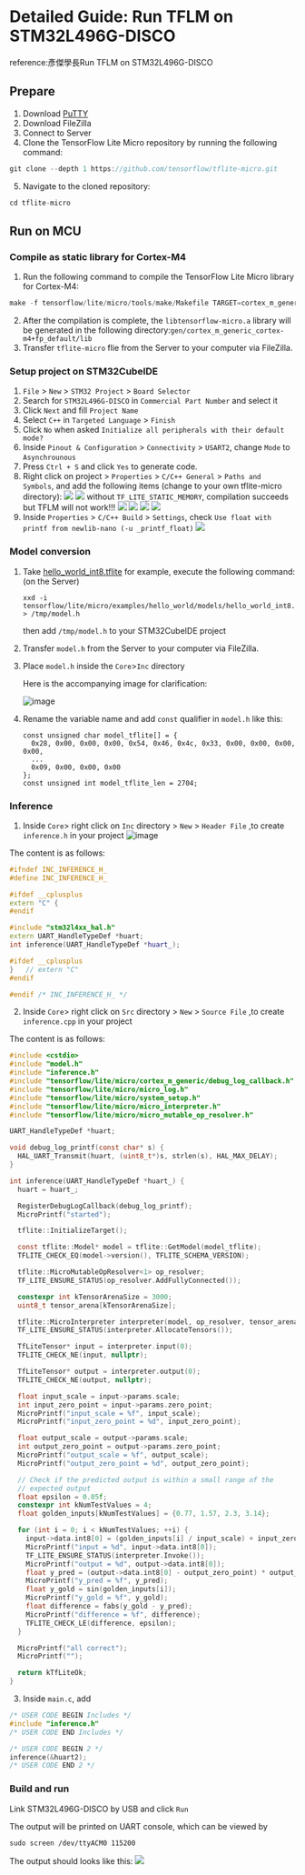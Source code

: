 # Detailed Guide: Run TFLM on STM32L496G-DISCO
reference:彥傑學長Run TFLM on STM32L496G-DISCO

## Prepare
1. Download [PuTTY](https://www.putty.org/)
2. Download FileZilla
3. Connect to Server
4. Clone the TensorFlow Lite Micro repository by running the following command:
```c
git clone --depth 1 https://github.com/tensorflow/tflite-micro.git
```
5. Navigate to the cloned repository:
```c
cd tflite-micro
```
## Run on MCU
### Compile as static library for Cortex-M4
1. Run the following command to compile the TensorFlow Lite Micro library for Cortex-M4:
```c
make -f tensorflow/lite/micro/tools/make/Makefile TARGET=cortex_m_generic TARGET_ARCH=cortex-m4+fp OPTIMIZED_KERNEL_DIR=cmsis_nn microlite
```
2. After the compilation is complete,
the `libtensorflow-micro.a` library will be generated in the following directory:`gen/cortex_m_generic_cortex-m4+fp_default/lib`
3. Transfer `tflite-micro` flie from the Server to your computer via FileZilla.

### Setup project on STM32CubeIDE
1. `File` > `New` > `STM32 Project` > `Board Selector`
2. Search for `STM32L496G-DISCO` in `Commercial Part Number` and select it
3. Click `Next` and fill `Project Name`
4. Select `C++` in `Targeted Language` > `Finish`
5. Click `No` when asked `Initialize all peripherals with their default mode?`
6. Inside `Pinout & Configuration` > `Connectivity` > `USART2`, change `Mode` to `Asynchrounous`
7. Press `Ctrl + S` and click `Yes` to generate code.
8. Right click on project > `Properties` > `C/C++ General` > `Paths and Symbols`, and add the following items (change to your own tflite-micro directory):
![](https://i.imgur.com/RdNaUGa.png)
![](https://i.imgur.com/7t1MLfB.png)
without `TF_LITE_STATIC_MEMORY`, compilation succeeds but TFLM will not work!!!
![](https://i.imgur.com/LkWXDCg.png)
![](https://i.imgur.com/RHyqrgq.png)
![](https://i.imgur.com/khnAnh1.png)
![](https://i.imgur.com/ejpoq2v.png)
9. Inside `Properties` > `C/C++ Build` > `Settings`, check `Use float with printf from newlib-nano (-u _printf_float)`
![](https://i.imgur.com/sHl413t.png)

### Model conversion
1. Take [hello_world_int8.tflite](https://github.com/tensorflow/tflite-micro/blob/main/tensorflow/lite/micro/examples/hello_world/models/hello_world_int8.tflite) for example, execute the following command:(on the Server)
   ```
   xxd -i tensorflow/lite/micro/examples/hello_world/models/hello_world_int8.tflite > /tmp/model.h
   ```
   then add `/tmp/model.h` to your STM32CubeIDE project
2. Transfer `model.h` from the Server to your computer via FileZilla.
3. Place `model.h` inside the `Core`>`Inc` directory

   Here is the accompanying image for clarification:

   ![image](https://github.com/Shuningchang/UART/assets/174292413/61a94e70-8d25-4bcd-bc0b-05edaacfe4e6)
4. Rename the variable name and add `const` qualifier in `model.h` like this:
   ```
   const unsigned char model_tflite[] = {
     0x28, 0x00, 0x00, 0x00, 0x54, 0x46, 0x4c, 0x33, 0x00, 0x00, 0x00, 0x00,
     ...
     0x09, 0x00, 0x00, 0x00
   };
   const unsigned int model_tflite_len = 2704;
   ```
### Inference

1. Inside `Core`> right click on `Inc` directory > `New` > `Header File` ,to create `inference.h` in your project
![image](https://github.com/Shuningchang/UART/assets/174292413/dc99bd94-4fd0-436e-b9c1-b75f1bb076f7)

The content is as follows:
   ```cpp
   #ifndef INC_INFERENCE_H_
   #define INC_INFERENCE_H_

   #ifdef __cplusplus
   extern "C" {
   #endif

   #include "stm32l4xx_hal.h"
   extern UART_HandleTypeDef *huart;
   int inference(UART_HandleTypeDef *huart_);

   #ifdef __cplusplus
   }   // extern "C"
   #endif

   #endif /* INC_INFERENCE_H_ */
   ```
2. Inside `Core`> right click on `Src` directory > `New` > `Source File` ,to create `inference.cpp` in your project

The content is as follows:
```c
#include <cstdio>
#include "model.h"
#include "inference.h"
#include "tensorflow/lite/micro/cortex_m_generic/debug_log_callback.h"
#include "tensorflow/lite/micro/micro_log.h"
#include "tensorflow/lite/micro/system_setup.h"
#include "tensorflow/lite/micro/micro_interpreter.h"
#include "tensorflow/lite/micro/micro_mutable_op_resolver.h"

UART_HandleTypeDef *huart;

void debug_log_printf(const char* s) {
  HAL_UART_Transmit(huart, (uint8_t*)s, strlen(s), HAL_MAX_DELAY);
}

int inference(UART_HandleTypeDef *huart_) {
  huart = huart_;

  RegisterDebugLogCallback(debug_log_printf);
  MicroPrintf("started");

  tflite::InitializeTarget();

  const tflite::Model* model = tflite::GetModel(model_tflite);
  TFLITE_CHECK_EQ(model->version(), TFLITE_SCHEMA_VERSION);

  tflite::MicroMutableOpResolver<1> op_resolver;
  TF_LITE_ENSURE_STATUS(op_resolver.AddFullyConnected());

  constexpr int kTensorArenaSize = 3000;
  uint8_t tensor_arena[kTensorArenaSize];

  tflite::MicroInterpreter interpreter(model, op_resolver, tensor_arena, kTensorArenaSize);
  TF_LITE_ENSURE_STATUS(interpreter.AllocateTensors());

  TfLiteTensor* input = interpreter.input(0);
  TFLITE_CHECK_NE(input, nullptr);

  TfLiteTensor* output = interpreter.output(0);
  TFLITE_CHECK_NE(output, nullptr);

  float input_scale = input->params.scale;
  int input_zero_point = input->params.zero_point;
  MicroPrintf("input_scale = %f", input_scale);
  MicroPrintf("input_zero_point = %d", input_zero_point);

  float output_scale = output->params.scale;
  int output_zero_point = output->params.zero_point;
  MicroPrintf("output_scale = %f", output_scale);
  MicroPrintf("output_zero_point = %d", output_zero_point);

  // Check if the predicted output is within a small range of the
  // expected output
  float epsilon = 0.05f;
  constexpr int kNumTestValues = 4;
  float golden_inputs[kNumTestValues] = {0.77, 1.57, 2.3, 3.14};

  for (int i = 0; i < kNumTestValues; ++i) {
	input->data.int8[0] = (golden_inputs[i] / input_scale) + input_zero_point;
	MicroPrintf("input = %d", input->data.int8[0]);
	TF_LITE_ENSURE_STATUS(interpreter.Invoke());
	MicroPrintf("output = %d", output->data.int8[0]);
	float y_pred = (output->data.int8[0] - output_zero_point) * output_scale;
	MicroPrintf("y_pred = %f", y_pred);
	float y_gold = sin(golden_inputs[i]);
	MicroPrintf("y_gold = %f", y_gold);
	float difference = fabs(y_gold - y_pred);
	MicroPrintf("difference = %f", difference);
	TFLITE_CHECK_LE(difference, epsilon);
  }

  MicroPrintf("all correct");
  MicroPrintf("");

  return kTfLiteOk;
}
```
3. Inside `main.c`, add
```c
/* USER CODE BEGIN Includes */
#include "inference.h"
/* USER CODE END Includes */
```
```c
/* USER CODE BEGIN 2 */
inference(&huart2);
/* USER CODE END 2 */
```
### Build and run
Link STM32L496G-DISCO by USB and click `Run` 

The output will be printed on UART console, which can be viewed by
```
sudo screen /dev/ttyACM0 115200
```
The output should looks like this:
![](https://i.imgur.com/DaZFPwp.png)
